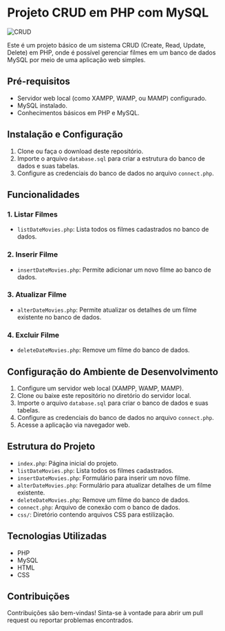 # Projeto CRUD em PHP com MySQL

![CRUD](.github/preview)

Este é um projeto básico de um sistema CRUD (Create, Read, Update, Delete) em PHP, onde é possível gerenciar filmes em um banco de dados MySQL por meio de uma aplicação web simples.

## Pré-requisitos

- Servidor web local (como XAMPP, WAMP, ou MAMP) configurado.
- MySQL instalado.
- Conhecimentos básicos em PHP e MySQL.

## Instalação e Configuração

1. Clone ou faça o download deste repositório.
2. Importe o arquivo `database.sql` para criar a estrutura do banco de dados e suas tabelas.
3. Configure as credenciais do banco de dados no arquivo `connect.php`.

## Funcionalidades

### 1. Listar Filmes

- `listDateMovies.php`: Lista todos os filmes cadastrados no banco de dados.

### 2. Inserir Filme

- `insertDateMovies.php`: Permite adicionar um novo filme ao banco de dados.

### 3. Atualizar Filme

- `alterDateMovies.php`: Permite atualizar os detalhes de um filme existente no banco de dados.

### 4. Excluir Filme

- `deleteDateMovies.php`: Remove um filme do banco de dados.

## Configuração do Ambiente de Desenvolvimento

1. Configure um servidor web local (XAMPP, WAMP, MAMP).
2. Clone ou baixe este repositório no diretório do servidor local.
3. Importe o arquivo `database.sql` para criar o banco de dados e suas tabelas.
4. Configure as credenciais do banco de dados no arquivo `connect.php`.
5. Acesse a aplicação via navegador web.

## Estrutura do Projeto

- `index.php`: Página inicial do projeto.
- `listDateMovies.php`: Lista todos os filmes cadastrados.
- `insertDateMovies.php`: Formulário para inserir um novo filme.
- `alterDateMovies.php`: Formulário para atualizar detalhes de um filme existente.
- `deleteDateMovies.php`: Remove um filme do banco de dados.
- `connect.php`: Arquivo de conexão com o banco de dados.
- `css/`: Diretório contendo arquivos CSS para estilização.

## Tecnologias Utilizadas

- PHP
- MySQL
- HTML
- CSS

## Contribuições

Contribuições são bem-vindas! Sinta-se à vontade para abrir um pull request ou reportar problemas encontrados.